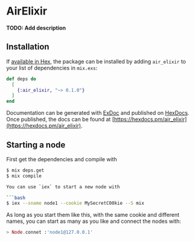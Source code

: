 # AirElixir

**TODO: Add description**

## Installation

If [available in Hex](https://hex.pm/docs/publish), the package can be installed
by adding `air_elixir` to your list of dependencies in `mix.exs`:

```elixir
def deps do
  [
    {:air_elixir, "~> 0.1.0"}
  ]
end
```

Documentation can be generated with [ExDoc](https://github.com/elixir-lang/ex_doc)
and published on [HexDocs](https://hexdocs.pm). Once published, the docs can
be found at [https://hexdocs.pm/air_elixir](https://hexdocs.pm/air_elixir).

## Starting a node

First get the dependencies and compile with

```bash
$ mix deps.get
$ mix compile

You can use `iex` to start a new node with

```bash
$ iex --sname node1 --cookie MySecretC00kie --S mix
```

As long as you start them like this, with the same cookie and different names, you can start as many as you like and connect the nodes with:

```elixir
> Node.connet :'node1@127.0.0.1'
```

